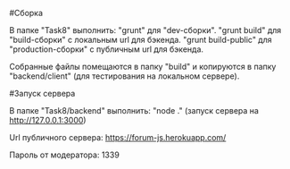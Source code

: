 #Сборка

В папке "Task8" выполнить: 
  "grunt" для "dev-сборки".
  "grunt build" для "build-сборки" с локальным url для бэкенда.
  "grunt build-public" для "production-сборки" с публичным url для бэкенда.

Собранные файлы помещаются в папку "build" и копируются в папку "backend/client" (для тестирования на локальном сервере).

#Запуск сервера

В папке "Task8/backend" выполнить: "node ." (запуск сервера на http://127.0.0.1:3000)

Url публичного сервера: https://forum-js.herokuapp.com/

Пароль от модератора: 1339